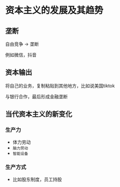 # 资本主义的发展及其趋势


## 垄断

自由竞争 -> 垄断

例如微信，抖音

## 资本输出

将自己的业务，复制粘贴到其他地方，比如说美国tiktok

与银行合作，最后形成金融垄断

## 当代资本主义的新变化

### 生产力

- 体力劳动
- `脑力劳动`
- `智能设备`

### 生产方式

- 比如股东制度，员工持股



